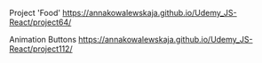 
Project 'Food'
https://annakowalewskaja.github.io/Udemy_JS-React/project64/


Animation Buttons
https://annakowalewskaja.github.io/Udemy_JS-React/project112/
